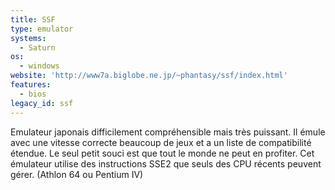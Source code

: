 ```yaml
---
title: SSF
type: emulator
systems:
  - Saturn
os:
  - windows
website: 'http://www7a.biglobe.ne.jp/~phantasy/ssf/index.html'
features:
  - bios
legacy_id: ssf
---
```

Emulateur japonais difficilement compréhensible mais très puissant. Il émule avec une vitesse correcte beaucoup de jeux et a un liste de compatibilité étendue. Le seul petit souci est que tout le monde ne peut en profiter. Cet émulateur utilise des instructions SSE2 que seuls des CPU récents peuvent gérer. (Athlon 64 ou Pentium IV)
